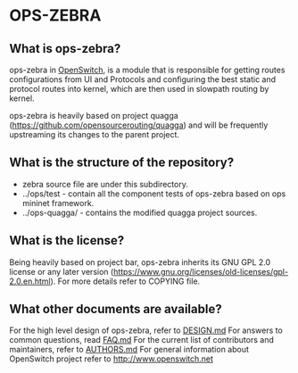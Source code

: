 OPS-ZEBRA
=========

What is ops-zebra?
----------------
ops-zebra in [OpenSwitch](http://www.openswitch.net), is a module that is responsible for getting routes configurations from UI and Protocols and configuring the best static and protocol routes into kernel, which are then used in slowpath routing by kernel.

ops-zebra is heavily based on project quagga (https://github.com/opensourcerouting/quagga) and will be frequently upstreaming its changes to the parent project.

What is the structure of the repository?
----------------------------------------
* zebra source file are under this subdirectory.
* ../ops/test - contain all the component tests of ops-zebra based on ops mininet framework.
* ../ops-quagga/ - contains the modified quagga project sources.

What is the license?
--------------------
Being heavily based on project bar, ops-zebra inherits its GNU GPL 2.0 license or any later version (https://www.gnu.org/licenses/old-licenses/gpl-2.0.en.html). For more details refer to COPYING file.

What other documents are available?
----------------------------------
For the high level design of ops-zebra, refer to [DESIGN.md](DESIGN.md)
For answers to common questions, read [FAQ.md](FAQ.md)
For the current list of contributors and maintainers, refer to [AUTHORS.md](AUTHORS.md)
For general information about OpenSwitch project refer to http://www.openswitch.net
